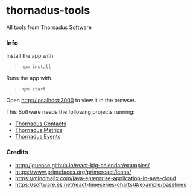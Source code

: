 # thornadus-tools
All tools from Thornadus Software

### Info
Install the app with
> ```npm install```

Runs the app with.<br />
> ```npm start```

Open [http://localhost:3000](http://localhost:3000) to view it in the browser.

This Software needs the following projects running:

- [Thornadus Contacts](https://github.com/guzman6001/thornaduscontacts)
- [Thornadus Metrics](https://github.com/guzman6001/thornadusmetrics)
- [Thornadus Events](https://github.com/guzman6001/thornadusevents)

### Credits
- http://jquense.github.io/react-big-calendar/examples/
- https://www.primefaces.org/primereact/icons/
- https://mindmajix.com/java-enterprise-application-in-aws-cloud
- https://software.es.net/react-timeseries-charts/#/example/baselines
